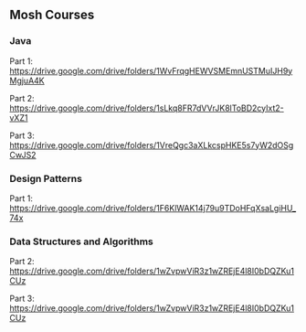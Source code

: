 ## Mosh Courses

### Java

Part 1: https://drive.google.com/drive/folders/1WvFrqgHEWVSMEmnUSTMuIJH9yMgjuA4K

Part 2: https://drive.google.com/drive/folders/1sLkq8FR7dVVrJK8lToBD2cyIxt2-vXZ1

Part 3: https://drive.google.com/drive/folders/1VreQgc3aXLkcspHKE5s7yW2dOSgCwJS2

### Design Patterns

Part 1: https://drive.google.com/drive/folders/1F6KlWAK14j79u9TDoHFqXsaLgiHU_74x

### Data Structures and Algorithms

Part 2: https://drive.google.com/drive/folders/1wZvpwViR3z1wZREjE4l8I0bDQZKu1CUz

Part 3: https://drive.google.com/drive/folders/1wZvpwViR3z1wZREjE4l8I0bDQZKu1CUz
